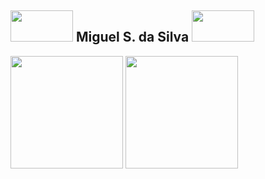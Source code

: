 <img src="https://media.giphy.com/media/Nx0rz3jtxtEre/giphy.gif" width="100" height="50" />  Miguel S. da Silva 
<img src="https://media1.tenor.com/images/d818a41835d7cdf13107ea8928d5cbd2/tenor.gif?itemid=13723705" width="100" height="50" />
---

<div>
  <img height="180em" src="https://github-readme-stats.vercel.app/api?username=Miguel1138&show_icons=true&text_color=feda4a&title_color=fffffff&bg_color=000000&icon_color=2196f3"/>
  <img height="180em" src="https://github-readme-stats.vercel.app/api/top-langs/?username=Miguel1138&layout=compact&langs_count=8&text_color=feda4a&title_color=fffffff&bg_color=000000&icon_color=2196f3"/>
</div>
  

<!--
**Miguel1138/Miguel1138** is a ✨ _special_ ✨ repository because its `README.md` (this file) appears on your GitHub profile.

Here are some ideas to get you started:

- 🔭 I’m currently working on ...
- 🌱 I’m currently learning ...
- 👯 I’m looking to collaborate on ...
- 🤔 I’m looking for help with ...
- 💬 Ask me about ...
- 📫 How to reach me: ...
- 😄 Pronouns: ...
- ⚡ Fun fact: ...
-->
